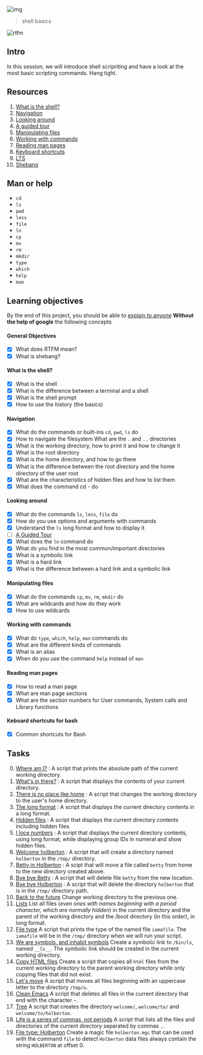 ![img](https://assets.imaginablefutures.com/media/images/ALX_Logo.max-200x150.png)
  > shell basics 

![rtfm](https://s3.amazonaws.com/intranet-projects-files/holbertonschool-sysadmin_devops/205/image.jpg)

## Intro
In this session, we will introduce shell scripriting and have a look at the most basic scripting commands. Hang tight. 

## Resources
1. [What is the shell?](http://linuxcommand.org/lc3_lts0010.php)
2. [Navigation](http://linuxcommand.org/lc3_lts0020.php)
3. [Looking around](http://linuxcommand.org/lc3_lts0030.php)
4. [A guided tour](http://linuxcommand.org/lc3_lts0040.php)
5. [Manipulating files](http://linuxcommand.org/lc3_lts0050.php)
6. [Working with commands](http://linuxcommand.org/lc3_lts0060.php)
7. [Reading man pages](http://linuxcommand.org/lc3_man_pages/man1.html)
8. [Keyboard shortcuts](https://www.howtogeek.com/181/keyboard-shortcuts-for-bash-command-shell-for-ubuntu-debian-suse-redhat-linux-etc/)
9. [LTS](https://wiki.ubuntu.com/LTS)
10. [Shebang](https://en.wikipedia.org/wiki/Shebang_%28Unix%29)

## Man or help

* ```cd```
* ```ls```
* ```pwd```
* ```less```
* ```file```
* ```ln```
* ```cp```
* ```mv```
* ```rm```
* ```mkdir```
* ```type```
* ```which```
* ```help```
* ```man```


## Learning objectives
By the end of this project, you should be able to [explain to anyone](https://fs.blog/feynman-learning-technique/?fbclid=IwAR2K5_BGPVo0QjJXkOIIqNsqcXK4lTskPWJvA0asKQIGtCPWaQBdKmj1Ztg) __Without the help of google__ the following concepts

####  General Objectives
* [X] What does RTFM mean?
* [X] What is shebang?

#### What is the shell?

* [X] What is the shell
* [X] What is the difference between a terminal and a shell
* [X] What is the shell prompt
* [X] How to use the history (the basics)

#### Navigation

* [X] What do the commands or built-ins ```cd```, ```pwd```, ```ls``` do
* [X] How to navigate the filesystem
What are the ```.``` and ```..``` directories
* [X] What is the working directory, how to print it and how to change it
* [X] What is the root directory
* [X] What is the home directory, and how to go there
* [X] What is the difference between the root directory and the home directory of the user root
* [X] What are the characteristics of hidden files and how to list them
* [X] What does the command cd - do

#### Looking around

* [X] What do the commands ```ls```, ```less```, ```file``` do
* [X] How do you use options and arguments with commands
* [X] Understand the ```ls``` long format and how to display it
* [ ] [A Guided Tour](http://linuxcommand.org/lc3_lts0040.php)
* [X] What does the ```ln``` command do
* [X] What do you find in the most common/important directories
* [X] What is a symbolic link
* [X] What is a hard link
* [X] What is the difference between a hard link and a symbolic link

#### Manipulating files

* [X] What do the commands ```cp```, ```mv```, ```rm```, ```mkdir``` do
* [X] What are wildcards and how do they work
* [X] How to use wildcards

#### Working with commands

* [X] What do ```type```, ```which```, ```help```, ```man``` commands do
* [X] What are the different kinds of commands
* [X] What is an alias
* [X] When do you use the command ```help``` instead of ```man```

#### Reading man pages

* [X] How to read a man page
* [X] What are man page sections
* [X] What are the section numbers for User commands, System calls and Library functions

#### Keboard shortcuts for bash
* [X] Common shortcuts for Bash

## Tasks

0. [Where am I?](./0-current_working_directory) : A script that prints the absolute path of the current working directory.
1. [What's in there?](./1-listit) : A script that displays the contents of your current directory.
2. [There is no place like home](./2-bring_me_home) : A script that changes the working directory to the user's home directory.
3. [The long format](./3-listfiles) : A script that displays the current directory contents in a long format.
4. [Hidden files](./4-listmorefiles) : A script that displays the current directory contents including hidden files.
5. [I loce numbers](./5-listfilesdigitonly) : A script that displays the current directory contents, using long format, while displaying group IDs in numeral and show hidden files.
6. [Welcome holberton](./6-firstdirectory) : A script that will create a directory named `holberton` in the `/tmp/` directory.
7. [Betty in Holberton](./7-movethatfile) : A scipt that will move a file called `betty` from home to the new directory created above.
8. [Bye bye Betty](./8-firstdelete) : A script that will delete file `betty` from the new location.
9. [Bye bye Holberton](./9-firstdirdeletion) : A script that will delete the directory `holberton` that is in the `/tmp/` directory path.
10. [Back to the future](./10-back) Change working directory to the previous one.
11. [Lists](./11-lists) List all files (*even ones with names beginning with a period character, which are normally hidden*) in the current directory and the parent of the working directory and the /boot directory (in this order), in long format.
12. [File type](./12-file_type) A script that prints the type of the named file `iamafile`. The `iamafile` will be in the `/tmp/` directory when we will run your script.
13. [We are symbols, and inhabit symbols](./13-symbolic_link) Create a symbolic link to `/bin/ls`, named `__ls__`. The symbolic link should be created in the current working directory.
14. [Copy HTML files](./14-copy_html) Create a script that copies all `html` files from the current working directory to the parent working directory while only copying files that did not exist.
15. [Let's move](./100-lets_move) A script that moves all files beginning with an uppercase letter to the directory `/tmp/u`.
16. [Clean Emacs](./101-clean_emacs) A script that deletes all files in the current directory that end with the character `~`.
17. [Tree](./102-tree) A script that creates the directory `welcome/`, `welcome/to/` and `welcome/to/holberton`.
18. [Life is a series of commas, not periods](./103-commas) A script that lists all the files and directories of the current directory separated by commas `,`.
19. [File type: Holberton](./holberton.mgc) Create a magic file `holberton.mgc` that can be used with the command `file` to detect `Holberton` data files always contain the string `HOLBERTON` at offset 0.
